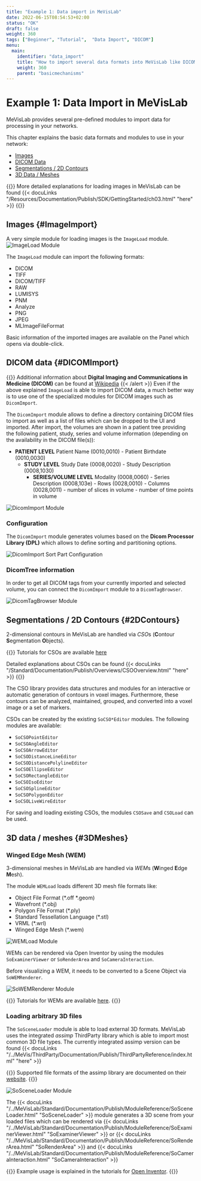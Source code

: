 ```yaml
---
title: "Example 1: Data import in MeVisLab"
date: 2022-06-15T08:54:53+02:00
status: "OK"
draft: false
weight: 360
tags: ["Beginner", "Tutorial",  "Data Import", "DICOM"]
menu: 
  main:
    identifier: "data_import"
    title: "How to import several data formats into MeVisLab like DICOM, Contours, Surface Objects or 3D Scenes."
    weight: 360
    parent: "basicmechanisms"
---
```


# Example 1: Data Import in MeVisLab
MeVisLab provides several pre-defined modules to import data for processing in your networks.

This chapter explains the basic data formats and modules to use in your network:
* [Images](/tutorials/basicmechanisms/dataimport#ImageImport)
* [DICOM Data](/tutorials/basicmechanisms/dataimport#DICOMImport)
* [Segmentations / 2D Contours](/tutorials/basicmechanisms/dataimport#2DContours)
* [3D Data / Meshes](/tutorials/basicmechanisms/dataimport#3DMeshes)

{{<alert class="info" caption="Extra Infos">}}
More detailed explanations for loading images in MeVisLab can be found {{< docuLinks "/Resources/Documentation/Publish/SDK/GettingStarted/ch03.html" "here" >}}
{{</alert>}}

## Images {#ImageImport}
A very simple module for loading images is the `ImageLoad` module.
![ImageLoad Module](/images/tutorials/basicmechanics/ImageLoad.png "ImageLoad Module")

The `ImageLoad` module can import the following formats:
* DICOM
* TIFF
* DICOM/TIFF
* RAW
* LUMISYS
* PNM
* Analyze
* PNG
* JPEG
* MLImageFileFormat

Basic information of the imported images are available on the Panel which opens via double-click.

## DICOM data {#DICOMImport}
{{<alert class="info" caption="Extra Infos">}}
Additional information about **Digital Imaging and Communications in Medicine (DICOM)** can be found at [Wikipedia](https://en.wikipedia.org/wiki/DICOM "DICOM Format")
{{< /alert >}}
Even if the above explained `ImageLoad` is able to import DICOM data, a much better way is to use one of the specialized modules for DICOM images such as `DicomImport`.

The `DicomImport` module allows to define a directory containing DICOM files to import as well as a list of files which can be dropped to the UI and imported. After import, the volumes are shown in a patient tree providing the following patient, study, series and volume information (depending on the availability in the DICOM file(s)):

* **PATIENT LEVEL** Patient Name (0010,0010) - Patient Birthdate (0010,0030)
  * **STUDY LEVEL** Study Date (0008,0020) - Study Description (0008,1030)
    * **SERIES/VOLUME LEVEL** Modality (0008,0060) - Series Description (0008,103e) - Rows (0028,0010) - Columns (0028,0011) - number of slices in volume - number of time points in volume

![DicomImport Module](/images/tutorials/basicmechanics/DicomImport.png "DicomImport Module")

### Configuration
The `DicomImport` module generates volumes based on the **Dicom Processor Library (DPL)** which allows to define sorting and partitioning options.

![DicomImport Sort Part Configuration](/images/tutorials/basicmechanics/DicomImportSortPart.png "DicomImport Sort Part Configuration")

### DicomTree information
In order to get all DICOM tags from your currently imported and selected volume, you can connect the `DicomImport` module to a `DicomTagBrowser`.

![DicomTagBrowser Module](/images/tutorials/basicmechanics/DicomTagBrowser.png "DicomTagBrowser Module")

## Segmentations / 2D Contours {#2DContours}
2-dimensional contours in MeVisLab are handled via *CSO*s (**C**ontour **S**egmentation **O**bjects).

{{<alert class="info" caption="Extra Infos">}}
Tutorials for CSOs are available [here](../../dataobjects/contours/contour-objects)

Detailed explanations about CSOs can be found {{< docuLinks "/Standard/Documentation/Publish/Overviews/CSOOverview.html" "here" >}}
{{</alert>}}

The CSO library provides data structures and modules for an interactive or automatic generation of contours in voxel images. Furthermore, these contours can be analyzed, maintained, grouped, and converted into a voxel image or a set of markers.

CSOs can be created by the existing `SoCSO*Editor` modules. The following modules are available:
* `SoCSOPointEditor`
* `SoCSOAngleEditor`
* `SoCSOArrowEditor`
* `SoCSODistanceLineEditor`
* `SoCSODistancePolylineEditor`
* `SoCSOEllipseEditor`
* `SoCSORectangleEditor`
* `SoCSOIsoEditor`
* `SoCSOSplineEditor`
* `SoCSOPolygonEditor`
* `SoCSOLiveWireEditor`

For saving and loading existing CSOs, the modules `CSOSave` and `CSOLoad` can be used.

## 3D data / meshes {#3DMeshes}
### Winged Edge Mesh (WEM)
3-dimensional meshes in MeVisLab are handled via *WEM*s (**W**inged **E**dge **M**esh).

The module `WEMLoad` loads different 3D mesh file formats like:
* Object File Format (\*.off \*.geom)
* Wavefront (\*.obj)
* Polygon File Format (\*.ply)
* Standard Tessellation Language (\*.stl)
* VRML (\*.wrl)
* Winged Edge Mesh (\*.wem)

![WEMLoad Module](/images/tutorials/basicmechanics/WEMLoad.png "WEMLoad Module")

WEMs can be rendered via Open Inventor by using the modules `SoExaminerViewer` or `SoRenderArea` and `SoCameraInteraction`.

Before visualizing a WEM, it needs to be converted to a Scene Object via `SoWEMRenderer`.

![SoWEMRenderer Module](/images/tutorials/basicmechanics/SoWEMRenderer.png "SoWEMRenderer Module")

{{<alert class="info" caption="Extra Infos">}}
Tutorials for WEMs are available [here](../../dataobjects/surfaces/surfaceobjects).
{{</alert>}}

### Loading arbitrary 3D files
The `SoSceneLoader` module is able to load external 3D formats. MeVisLab uses the integrated *assimp* ThirdParty library which is able to import most common 3D file types. The currently integrated assimp version can be found {{< docuLinks "/../MeVis/ThirdParty/Documentation/Publish/ThirdPartyReference/index.html" "here" >}}

{{<alert class="info" caption="Extra Infos">}}
Supported file formats of the assimp library are documented on their [website](https://github.com/assimp/assimp/blob/master/doc/Fileformats.md).
{{</alert>}}

![SoSceneLoader Module](/images/tutorials/basicmechanics/SoSceneLoader.png "SoSceneLoader Module")

The {{< docuLinks "/../MeVisLab/Standard/Documentation/Publish/ModuleReference/SoSceneLoader.html" "SoSceneLoader" >}} module generates a 3D scene from your loaded files which can be rendered via {{< docuLinks "/../MeVisLab/Standard/Documentation/Publish/ModuleReference/SoExaminerViewer.html" "SoExaminerViewer" >}} or {{< docuLinks "/../MeVisLab/Standard/Documentation/Publish/ModuleReference/SoRenderArea.html" "SoRenderArea" >}} and {{< docuLinks "/../MeVisLab/Standard/Documentation/Publish/ModuleReference/SoCameraInteraction.html" "SoCameraInteraction" >}}

{{<alert class="info" caption="Extra Infos">}}
Example usage is explained in the tutorials for [Open Inventor](/tutorials/openinventor).
{{</alert>}}